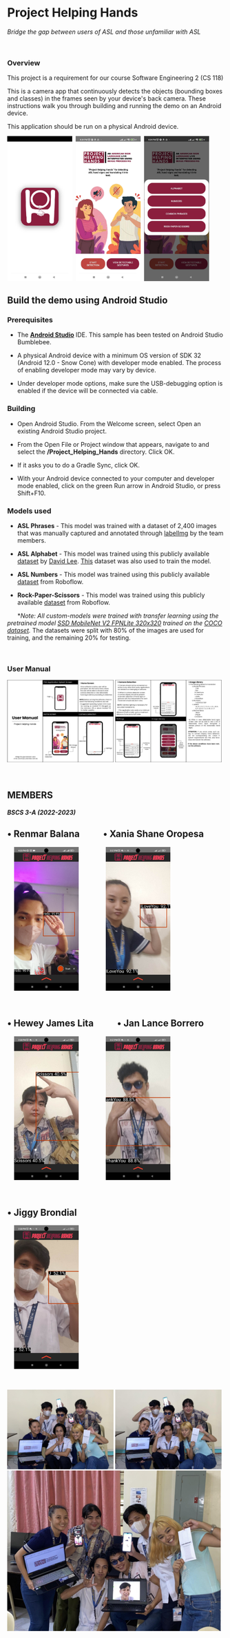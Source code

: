 # Project Helping Hands
*Bridge the gap between users of ASL and those unfamiliar with ASL*

<br/>

### Overview

This project is a requirement for our course Software Engineering 2 (CS 118)

This is a camera app that continuously detects the objects (bounding boxes and classes) in the frames seen by your device's back camera. These instructions walk you through building and running the demo on an Android device.



This application should be run on a physical Android device.

<img src="readme-assets/screen_splash.jpg" alt="Splash screen." width="30%">&nbsp;
<img src="readme-assets/screen_menu.jpg" alt="Menu Screen." width="30%">&nbsp;
<img src="readme-assets/screen_menu2.jpg" alt="App example showing detection of I Love You class." width="30%">

## Build the demo using Android Studio

### Prerequisites

*   The **[Android Studio](https://developer.android.com/studio/index.html)**
    IDE. This sample has been tested on Android Studio Bumblebee.

*   A physical Android device with a minimum OS version of SDK 32 (Android 12.0 -
    Snow Cone) with developer mode enabled. The process of enabling developer mode
    may vary by device. 

*   Under developer mode options, make sure the USB-debugging option is enabled if the device will be connected via cable.

### Building

*   Open Android Studio. From the Welcome screen, select Open an existing
    Android Studio project.

*   From the Open File or Project window that appears, navigate to and select
    the **/Project_Helping_Hands** directory. Click OK.

*   If it asks you to do a Gradle Sync, click OK.

*   With your Android device connected to your computer and developer mode
    enabled, click on the green Run arrow in Android Studio, or press Shift+F10.


### Models used

* **ASL Phrases** -  This model was trained with a dataset of 2,400 images that was manually captured and annotated through [labelImg](https://github.com/heartexlabs/labelImg) by the team members.

* **ASL Alphabet** -  This model was trained using this publicly available  [dataset](https://universe.roboflow.com/sign-language/american-language) by [David Lee](https://www.linkedin.com/in/daviddaeshinlee/). [This](https://universe.roboflow.com/davor-bokan/asl_cropped) dataset was also used to train the model.

* **ASL Numbers** -  This model was trained using this publicly available [dataset](https://universe.roboflow.com/ktnf749-snu-ac-kr/sign-hb57g/dataset/1) from Roboflow.

* **Rock-Paper-Scissors** -  This model was trained using this publicly available [dataset](https://universe.roboflow.com/yolorockpaperscissors/rockpaperscissors-official) from Roboflow.

&nbsp;&nbsp;&nbsp;&nbsp;&nbsp;&nbsp;**Note: All custom-models were trained with transfer learning using the pretrained model [SSD MobileNet V2 FPNLite 320x320](https://github.com/tensorflow/models/blob/master/research/object_detection/g3doc/tf2_detection_zoo.md) trained on the [COCO dataset](http://cocodataset.org/).* The datasets were split with 80% of the images are used for training, and the remaining 20% for testing.

<br />

### User Manual
<img src="readme-assets/manual1.png" width="49%"> <img src="readme-assets/manual2.png"  width="49%">

<br />

## **MEMBERS** 
##### *BSCS 3-A (2022-2023)* 

 ## • Renmar Balana &nbsp;&nbsp;&nbsp;&nbsp;&nbsp;&nbsp;&nbsp;&nbsp;&nbsp; • Xania Shane Oropesa <br/>
&nbsp;&nbsp;&nbsp;&nbsp;<img src="readme-assets/hello1.jpg" width=150px> &nbsp;&nbsp;&nbsp;&nbsp;&nbsp;&nbsp;&nbsp;&nbsp;&nbsp;&nbsp;&nbsp;&nbsp;&nbsp;&nbsp; <img src="readme-assets/Xania_ILY.jpg" width=150px> 

<br />

 ## • Hewey James Lita &nbsp;&nbsp;&nbsp;&nbsp;&nbsp;&nbsp;&nbsp;&nbsp;&nbsp; • Jan Lance Borrero <br/>
&nbsp;&nbsp;&nbsp;&nbsp;<img src="readme-assets/Hewey_Scissors.jpg" width=150px> &nbsp;&nbsp;&nbsp;&nbsp;&nbsp;&nbsp;&nbsp;&nbsp;&nbsp;&nbsp;&nbsp;&nbsp;&nbsp;&nbsp; <img src="readme-assets/Lance_TY.jpg" width=150px> 

<br />

## • Jiggy Brondial
&nbsp;&nbsp;&nbsp;&nbsp;<img src="readme-assets/Jiggy_J.jpg" width=150px>

&nbsp;&nbsp;&nbsp;&nbsp;&nbsp;&nbsp;&nbsp;&nbsp;&nbsp;&nbsp;
<br />

<img src="readme-assets/Group_pic1.jpg" alt="Group Picture of the Team" width="49%"> <img src="readme-assets/Group_pic2.jpg" alt="Group Picture of the Team" width="49%">
<img src="readme-assets/Group_pic4.jpg" alt="Group Picture of the Team" width="98.5%">